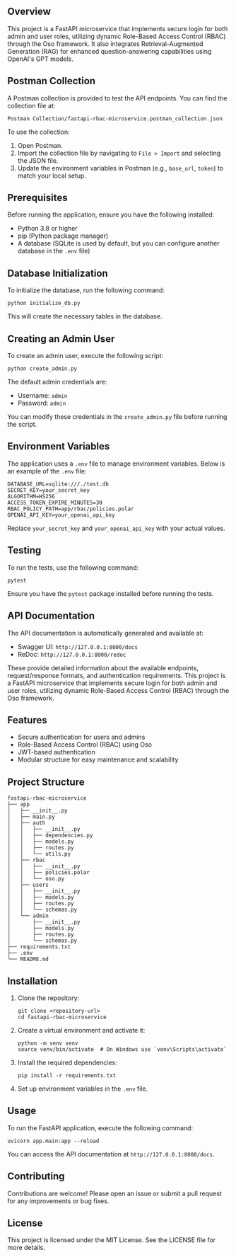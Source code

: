 ## Overview

This project is a FastAPI microservice that implements secure login for both admin and user roles, utilizing dynamic Role-Based Access Control (RBAC) through the Oso framework. It also integrates Retrieval-Augmented Generation (RAG) for enhanced question-answering capabilities using OpenAI's GPT models.

## Postman Collection

A Postman collection is provided to test the API endpoints. You can find the collection file at:

```
Postman Collection/fastapi-rbac-microservice.postman_collection.json
```

To use the collection:

1. Open Postman.
2. Import the collection file by navigating to `File > Import` and selecting the JSON file.
3. Update the environment variables in Postman (e.g., `base_url`, `token`) to match your local setup.

## Prerequisites

Before running the application, ensure you have the following installed:

- Python 3.8 or higher
- pip (Python package manager)
- A database (SQLite is used by default, but you can configure another database in the `.env` file)

## Database Initialization

To initialize the database, run the following command:

```
python initialize_db.py
```

This will create the necessary tables in the database.

## Creating an Admin User

To create an admin user, execute the following script:

```
python create_admin.py
```

The default admin credentials are:

- Username: `admin`
- Password: `admin`

You can modify these credentials in the `create_admin.py` file before running the script.

## Environment Variables

The application uses a `.env` file to manage environment variables. Below is an example of the `.env` file:

```
DATABASE_URL=sqlite:///./test.db
SECRET_KEY=your_secret_key
ALGORITHM=HS256
ACCESS_TOKEN_EXPIRE_MINUTES=30
RBAC_POLICY_PATH=app/rbac/policies.polar
OPENAI_API_KEY=your_openai_api_key
```

Replace `your_secret_key` and `your_openai_api_key` with your actual values.

## Testing

To run the tests, use the following command:

```
pytest
```

Ensure you have the `pytest` package installed before running the tests.

## API Documentation

The API documentation is automatically generated and available at:

- Swagger UI: `http://127.0.0.1:8000/docs`
- ReDoc: `http://127.0.0.1:8000/redoc`

These provide detailed information about the available endpoints, request/response formats, and authentication requirements.
This project is a FastAPI microservice that implements secure login for both admin and user roles, utilizing dynamic Role-Based Access Control (RBAC) through the Oso framework.

## Features

- Secure authentication for users and admins
- Role-Based Access Control (RBAC) using Oso
- JWT-based authentication
- Modular structure for easy maintenance and scalability

## Project Structure

```
fastapi-rbac-microservice
├── app
│   ├── __init__.py
│   ├── main.py
│   ├── auth
│   │   ├── __init__.py
│   │   ├── dependencies.py
│   │   ├── models.py
│   │   ├── routes.py
│   │   └── utils.py
│   ├── rbac
│   │   ├── __init__.py
│   │   ├── policies.polar
│   │   └── oso.py
│   ├── users
│   │   ├── __init__.py
│   │   ├── models.py
│   │   ├── routes.py
│   │   └── schemas.py
│   └── admin
│       ├── __init__.py
│       ├── models.py
│       ├── routes.py
│       └── schemas.py
├── requirements.txt
├── .env
└── README.md
```

## Installation

1. Clone the repository:
   ```
   git clone <repository-url>
   cd fastapi-rbac-microservice
   ```

2. Create a virtual environment and activate it:
   ```
   python -m venv venv
   source venv/bin/activate  # On Windows use `venv\Scripts\activate`
   ```

3. Install the required dependencies:
   ```
   pip install -r requirements.txt
   ```

4. Set up environment variables in the `.env` file.

## Usage

To run the FastAPI application, execute the following command:
```
uvicorn app.main:app --reload
```

You can access the API documentation at `http://127.0.0.1:8000/docs`.


## Contributing

Contributions are welcome! Please open an issue or submit a pull request for any improvements or bug fixes.

## License

This project is licensed under the MIT License. See the LICENSE file for more details.